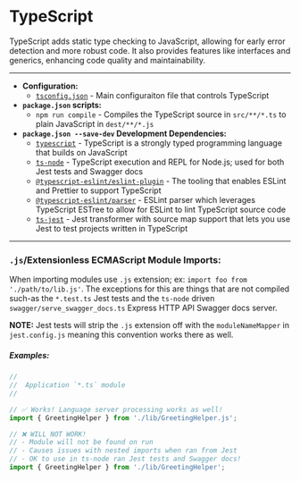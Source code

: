 # TypeScript

TypeScript adds static type checking to JavaScript, allowing for early error detection and more robust code. It also provides features like interfaces and generics, enhancing code quality and maintainability.

---

* **Configuration:**
    - [`tsconfig.json`](../tsconfig.json) - Main configuraiton file that controls TypeScript
* **`package.json` scripts:**
    - `npm run compile` - Compiles the TypeScript source in `src/**/*.ts` to plain JavaScript in `dest/**/*.js`
* **`package.json --save-dev` Development Dependencies:**
    - [`typescript`](https://www.typescriptlang.org/) - TypeScript is a strongly typed programming language that builds on JavaScript
    - [`ts-node`](https://typestrong.org/ts-node/) - TypeScript execution and REPL for Node.js; used for both Jest tests and Swagger docs
    - [`@typescript-eslint/eslint-plugin`](https://typescript-eslint.io/) - The tooling that enables ESLint and Prettier to support TypeScript
    - [`@typescript-eslint/parser`](https://github.com/typescript-eslint/typescript-eslint) - ESLint parser which leverages TypeScript ESTree to allow for ESLint to lint TypeScript source code
    - [`ts-jest`](https://www.npmjs.com/package/ts-jest) - Jest transformer with source map support that lets you use Jest to test projects written in TypeScript

---

### `.js`/Extensionless ECMAScript Module Imports:

When importing modules use `.js` extension; ex: `import foo from './path/to/lib.js'`. The exceptions for this are things that are not compiled such-as the `*.test.ts` Jest tests and the `ts-node` driven `swagger/serve_swagger_docs.ts` Express HTTP API Swagger docs server.

**NOTE:** Jest tests will strip the `.js` extension off with the `moduleNameMapper` in `jest.config.js` meaning this convention works there as well.

##### Examples:

```typescript
//
//  Application `*.ts` module
//

// ✅ Works! Language server processing works as well!
import { GreetingHelper } from './lib/GreetingHelper.js';

// ❌ WILL NOT WORK!
// - Module will not be found on run
// - Causes issues with nested imports when ran from Jest
// - OK to use in ts-node ran Jest tests and Swagger docs!
import { GreetingHelper } from './lib/GreetingHelper';
```
